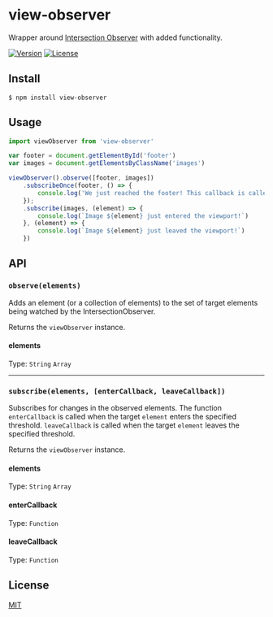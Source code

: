 # view-observer

Wrapper around [Intersection Observer](https://developer.mozilla.org/en-US/docs/Web/API/IntersectionObserver) with added functionality.

[![Version](https://img.shields.io/npm/v/view-observer.svg)](https://www.npmjs.com/package/view-observer)
[![License](https://img.shields.io/npm/l/view-observer.svg)](https://oss.ninja/mit/migueljteixeira)

## Install

```
$ npm install view-observer
```

## Usage

```js
import viewObserver from 'view-observer'

var footer = document.getElementById('footer')
var images = document.getElementsByClassName('images')

viewObserver().observe([footer, images])
	.subscribeOnce(footer, () => {
		console.log('We just reached the footer! This callback is called only once')
	});
	.subscribe(images, (element) => {
		console.log(`Image ${element} just entered the viewport!`)
	}, (element) => {
		console.log(`Image ${element} just leaved the viewport!`)
	})
```

## API

### `observe(elements)`

Adds an element (or a collection of elements) to the set of target elements being watched by the IntersectionObserver.

Returns the `viewObserver` instance.

#### elements
Type: `String` `Array`

---

### `subscribe(elements, [enterCallback, leaveCallback])`

Subscribes for changes in the observed elements.
The function `enterCallback` is called when the target `element` enters the specified threshold. `leaveCallback` is called when the target `element` leaves the specified threshold.

Returns the `viewObserver` instance.

#### elements

Type: `String` `Array`

#### enterCallback

Type: `Function`

#### leaveCallback

Type: `Function`

## License

[MIT](https://oss.ninja/mit/migueljteixeira)